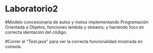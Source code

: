 # Laboratorio2

#Modelo concesionaria de autos y motos implementando Programación Orientada a Objetos, funciones lambda y streams; y haciendo foco en correcta identación del código.

#Correr el "Test.java" para ver la correcta funcionalidad mostrada en consola.

